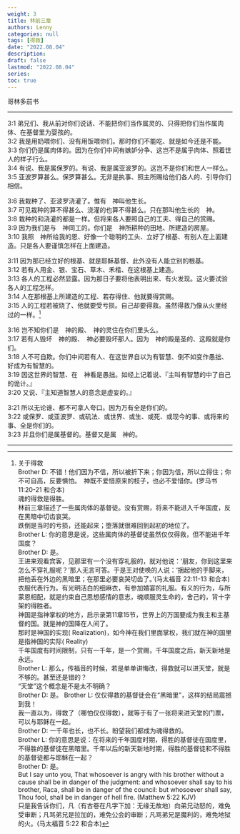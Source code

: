 ```yaml
---
weight: 3
title: 林前三章
authors: Lenny
categories: null
tags: [得救]
date: "2022.08.04"
description: 
draft: false
lastmod: "2022.08.04"
series:
toc: true
---
```

哥林多前书
<!--more-->
---

3:1 弟兄们、我从前对你们说话、不能把你们当作属灵的、只得把你们当作属肉体、在基督里为婴孩的。  
3:2 我是用奶喂你们、没有用饭喂你们。那时你们不能吃、就是如今还是不能。  
3:3 你们仍是属肉体的。因为在你们中间有嫉妒分争、这岂不是属乎肉体、照着世人的样子行么。  
3:4 有说、我是属保罗的。有说、我是属亚波罗的。这岂不是你们和世人一样么。  
3:5 亚波罗算甚么。保罗算甚么。无非是执事、照主所赐给他们各人的、引导你们相信。  

3:6 我栽种了、亚波罗浇灌了。惟有　神叫他生长。  
3:7 可见栽种的算不得甚么、浇灌的也算不得甚么。只在那叫他生长的　神。  
3:8 栽种的和浇灌的都是一样。但将来各人要照自己的工夫、得自己的赏赐。  
3:9 因为我们是与　神同工的。你们是　神所耕种的田地、所建造的房屋。  
3:10 我照　神所给我的恩、好像一个聪明的工头、立好了根基、有别人在上面建造。只是各人要谨慎怎样在上面建造。  

3:11 因为那已经立好的根基、就是耶稣基督、此外没有人能立别的根基。  
3:12 若有人用金、银、宝石、草木、禾楷、在这根基上建造。  
3:13 各人的工程必然显露。因为那日子要将他表明出来、有火发现。这火要试验各人的工程怎样。  
3:14 人在那根基上所建造的工程、若存得住、他就要得赏赐。  
3:15 人的工程若被烧了、他就要受亏损。自己却要得救。虽然得救乃像从火里经过的一样。[^1]  

3:16 岂不知你们是　神的殿、　神的灵住在你们里头么。  
3:17 若有人毁坏　神的殿、　神必要毁坏那人。因为　神的殿是圣的、这殿就是你们。  
3:18 人不可自欺。你们中间若有人、在这世界自以为有智慧、倒不如变作愚拙、好成为有智慧的。  
3:19 因这世界的智慧、在　神看是愚拙。如经上记着说、『主叫有智慧的中了自己的诡计。』  
3:20 又说、『主知道智慧人的意念是虚妄的。』  

3:21 所以无论谁、都不可拿人夸口。因为万有全是你们的。  
3:22 或保罗、或亚波罗、或矶法、或世界、或生、或死、或现今的事、或将来的事、全是你们的。  
3:23 并且你们是属基督的。基督又是属　神的。  

---
[^1]: 关于得救  
Brother D: 不错！他们因为不信，所以被折下来；你因为信，所以立得住；你不可自高，反要惧怕。　神既不爱惜原来的枝子，也必不爱惜你。(罗马书 11:20-21 和合本)  
魂的得救是得胜。  
林前三章描述了一些属肉体的基督徒。没有赏赐，将来不能进入千年国度，反在黑暗中切齿哀哭。  
跌倒是当时的亏损，还能起来；堕落就很难回到起初的地位了。  
Brother L: 你的意思是说，这些属肉体的基督徒虽然仅仅得救，但不能进千年国度？    
Brother D: 是。  
王进来观看宾客，见那里有一个没有穿礼服的，就对他说：‘朋友，你到这里来怎么不穿礼服呢？’那人无言可答。于是王对使唤的人说：‘捆起他的手脚来，把他丢在外边的黑暗里；在那里必要哀哭切齿了。’(马太福音 22:11-13 和合本)  
衣服代表行为。有光明洁白的细麻衣，有参加婚宴的礼服。有义的行为，与所蒙恩相配，就是约束自己思想感情的意志，魂顺服灵生命的，舍己的，背十字架的得胜者。  
神国是指神掌权的地方，启示录第11章15节，世界上的万国要成为我主和主基督的国。就是神的国降在人间了。  
那时是神国的实现( Realization)，如今神在我们里面掌权，我们就在神的国里是指神国的实际( Reality)  
千年国度有时间限制，只有一千年，是一个赏赐，千年国度之后，新天新地是永远。  
Brother L: 那么，传福音的时候，若是单单讲悔改，得救就可以进天堂，就是不够的。甚至还是错的？  
“天堂”这个概念是不是太不明确？  
Brother D: 是。
Brother L: 仅仅得救的基督徒会在“黑暗里”，这样的结局震撼到我！  
我一直以为，得救了（哪怕仅仅得救），就等于有了一张将来进天堂的门票，可以与耶稣在一起。  
Brother D: 一千年也长，也不长。盼望我们都成为魂得救的。  
Brother L: 你的意思是说：在将来的千年国度时期，得胜的基督徒在国度里，不得胜的基督徒在黑暗里。千年以后的新天新地时期，得胜的基督徒和不得胜的基督徒都与耶稣在一起？  
Brother D: 是。  
But I say unto you, That whosoever is angry with his brother without a cause shall be in danger of the judgment: and whosoever shall say to his brother, Raca, shall be in danger of the council: but whosoever shall say, Thou fool, shall be in danger of hell fire. (Matthew 5:22 KJV)  
只是我告诉你们，凡（有古卷在凡字下加：无缘无故地）向弟兄动怒的，难免受审断；凡骂弟兄是拉加的，难免公会的审断；凡骂弟兄是魔利的，难免地狱的火。(马太福音 5:22 和合本)  


